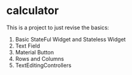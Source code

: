 # calculator

This is a project to just revise the basics:
1. Basic StateFul Widget and Stateless Widget
2. Text Field
3. Material Button
4. Rows and Columns
5. TextEditingControllers